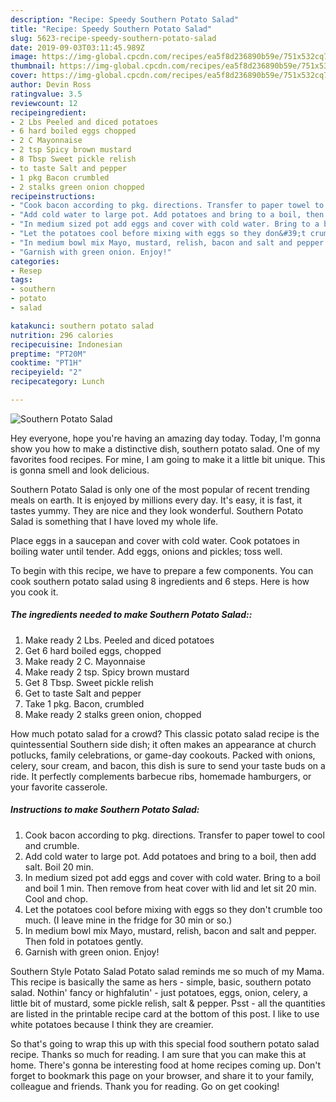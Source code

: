 ```yaml
---
description: "Recipe: Speedy Southern Potato Salad"
title: "Recipe: Speedy Southern Potato Salad"
slug: 5623-recipe-speedy-southern-potato-salad
date: 2019-09-03T03:11:45.989Z
image: https://img-global.cpcdn.com/recipes/ea5f8d236890b59e/751x532cq70/southern-potato-salad-recipe-main-photo.jpg
thumbnail: https://img-global.cpcdn.com/recipes/ea5f8d236890b59e/751x532cq70/southern-potato-salad-recipe-main-photo.jpg
cover: https://img-global.cpcdn.com/recipes/ea5f8d236890b59e/751x532cq70/southern-potato-salad-recipe-main-photo.jpg
author: Devin Ross
ratingvalue: 3.5
reviewcount: 12
recipeingredient:
- 2 Lbs Peeled and diced potatoes
- 6 hard boiled eggs chopped
- 2 C Mayonnaise
- 2 tsp Spicy brown mustard
- 8 Tbsp Sweet pickle relish
- to taste Salt and pepper
- 1 pkg Bacon crumbled
- 2 stalks green onion chopped
recipeinstructions:
- "Cook bacon according to pkg. directions. Transfer to paper towel to cool and crumble."
- "Add cold water to large pot. Add potatoes and bring to a boil, then add salt. Boil 20 min."
- "In medium sized pot add eggs and cover with cold water. Bring to a boil and boil 1 min. Then remove from heat cover with lid and let sit 20 min. Cool and chop."
- "Let the potatoes cool before mixing with eggs so they don&#39;t crumble too much. (I leave mine in the fridge for 30 min or so.)"
- "In medium bowl mix Mayo, mustard, relish, bacon and salt and pepper. Then fold in potatoes gently."
- "Garnish with green onion. Enjoy!"
categories:
- Resep
tags:
- southern
- potato
- salad

katakunci: southern potato salad
nutrition: 296 calories
recipecuisine: Indonesian
preptime: "PT20M"
cooktime: "PT1H"
recipeyield: "2"
recipecategory: Lunch

---
```



![Southern Potato Salad](https://img-global.cpcdn.com/recipes/ea5f8d236890b59e/751x532cq70/southern-potato-salad-recipe-main-photo.jpg)

Hey everyone, hope you're having an amazing day today. Today, I'm gonna show you how to make a distinctive dish, southern potato salad. One of my favorites food recipes. For mine, I am going to make it a little bit unique. This is gonna smell and look delicious.

Southern Potato Salad is only one of the most popular of recent trending meals on earth. It is enjoyed by millions every day. It's easy, it is fast, it tastes yummy. They are nice and they look wonderful. Southern Potato Salad is something that I have loved my whole life.

Place eggs in a saucepan and cover with cold water. Cook potatoes in boiling water until tender. Add eggs, onions and pickles; toss well.


To begin with this recipe, we have to prepare a few components. You can cook southern potato salad using 8 ingredients and 6 steps. Here is how you cook it.

##### The ingredients needed to make Southern Potato Salad::

1. Make ready 2 Lbs. Peeled and diced potatoes
1. Get 6 hard boiled eggs, chopped
1. Make ready 2 C. Mayonnaise
1. Make ready 2 tsp. Spicy brown mustard
1. Get 8 Tbsp. Sweet pickle relish
1. Get to taste Salt and pepper
1. Take 1 pkg. Bacon, crumbled
1. Make ready 2 stalks green onion, chopped


How much potato salad for a crowd? This classic potato salad recipe is the quintessential Southern side dish; it often makes an appearance at church potlucks, family celebrations, or game-day cookouts. Packed with onions, celery, sour cream, and bacon, this dish is sure to send your taste buds on a ride. It perfectly complements barbecue ribs, homemade hamburgers, or your favorite casserole. 

##### Instructions to make Southern Potato Salad:

1. Cook bacon according to pkg. directions. Transfer to paper towel to cool and crumble.
1. Add cold water to large pot. Add potatoes and bring to a boil, then add salt. Boil 20 min.
1. In medium sized pot add eggs and cover with cold water. Bring to a boil and boil 1 min. Then remove from heat cover with lid and let sit 20 min. Cool and chop.
1. Let the potatoes cool before mixing with eggs so they don&#39;t crumble too much. (I leave mine in the fridge for 30 min or so.)
1. In medium bowl mix Mayo, mustard, relish, bacon and salt and pepper. Then fold in potatoes gently.
1. Garnish with green onion. Enjoy!


Southern Style Potato Salad Potato salad reminds me so much of my Mama. This recipe is basically the same as hers - simple, basic, southern potato salad. Nothin&#39; fancy or highfalutin&#39; - just potatoes, eggs, onion, celery, a little bit of mustard, some pickle relish, salt &amp; pepper. Psst - all the quantities are listed in the printable recipe card at the bottom of this post. I like to use white potatoes because I think they are creamier. 

So that's going to wrap this up with this special food southern potato salad recipe. Thanks so much for reading. I am sure that you can make this at home. There's gonna be interesting food at home recipes coming up. Don't forget to bookmark this page on your browser, and share it to your family, colleague and friends. Thank you for reading. Go on get cooking!
